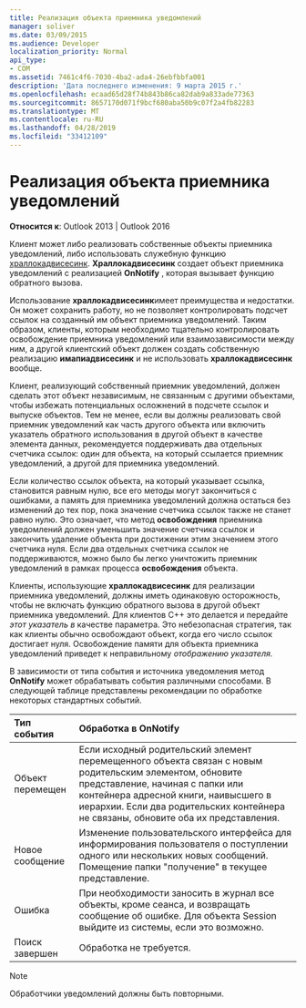 ```yaml
---
title: Реализация объекта приемника уведомлений
manager: soliver
ms.date: 03/09/2015
ms.audience: Developer
localization_priority: Normal
api_type:
- COM
ms.assetid: 7461c4f6-7030-4ba2-ada4-26ebfbbfa001
description: 'Дата последнего изменения: 9 марта 2015 г.'
ms.openlocfilehash: ecaad65d28f74b843b86ca82dab9a833ade77363
ms.sourcegitcommit: 8657170d071f9bcf680aba50b9c07f2a4fb82283
ms.translationtype: MT
ms.contentlocale: ru-RU
ms.lasthandoff: 04/28/2019
ms.locfileid: "33412109"
---
```

# <a name="implementing-an-advise-sink-object"></a>Реализация объекта приемника уведомлений

  
  
**Относится к**: Outlook 2013 | Outlook 2016 
  
Клиент может либо реализовать собственные объекты приемника уведомлений, либо использовать служебную функцию [храллокадвисесинк](hrallocadvisesink.md). **Храллокадвисесинк** создает объект приемника уведомлений с реализацией **OnNotify** , которая вызывает функцию обратного вызова. 
  
Использование **храллокадвисесинк**имеет преимущества и недостатки. Он может сохранить работу, но не позволяет контролировать подсчет ссылок на созданный им объект приемника уведомлений. Таким образом, клиенты, которым необходимо тщательно контролировать освобождение приемника уведомлений или взаимозависимости между ним, а другой клиентский объект должен создать собственную реализацию **имапиадвисесинк** и не использовать **храллокадвисесинк** вообще. 
  
Клиент, реализующий собственный приемник уведомлений, должен сделать этот объект независимым, не связанным с другими объектами, чтобы избежать потенциальных осложнений в подсчете ссылок и выпуске объектов. Тем не менее, если вы должны реализовать свой приемник уведомлений как часть другого объекта или включить указатель обратного использования в другой объект в качестве элемента данных, рекомендуется поддерживать два отдельных счетчика ссылок: один для объекта, на который ссылается приемник уведомлений, а другой для приемника уведомлений. 
  
Если количество ссылок объекта, на который указывает ссылка, становится равным нулю, все его методы могут закончиться с ошибками, а память для приемника уведомлений должна остаться без изменений до тех пор, пока значение счетчика ссылок также не станет равно нулю. Это означает, что метод **освобождения** приемника уведомлений должен уменьшить значение счетчика ссылок и закончить удаление объекта при достижении этим значением этого счетчика нуля. Если два отдельных счетчика ссылок не поддерживаются, можно было бы легко уничтожить приемник уведомлений в рамках процесса **освобождения** объекта. 
  
Клиенты, использующие **храллокадвисесинк** для реализации приемника уведомлений, должны иметь одинаковую осторожность, чтобы не включать функцию обратного вызова в другой объект приемника уведомлений. Для клиентов C++ это делается и передайте _этот указатель в_ качестве параметра. Это небезопасная стратегия, так как клиенты обычно освобождают объект, когда его число ссылок достигает нуля. Освобождение памяти для объекта приемника уведомлений приведет к неправильному _отображению указателя._ 
  
В зависимости от типа события и источника уведомления метод **OnNotify** может обрабатывать события различными способами. В следующей таблице представлены рекомендации по обработке некоторых стандартных событий. 
  
|**Тип события**|**Обработка в OnNotify**|
|:-----|:-----|
|Объект перемещен  <br/> |Если исходный родительский элемент перемещенного объекта связан с новым родительским элементом, обновите представление, начиная с папки или контейнера адресной книги, наивысшего в иерархии. Если два родительских контейнера не связаны, обновите оба их представления.  <br/> |
|Новое сообщение  <br/> |Изменение пользовательского интерфейса для информирования пользователя о поступлении одного или нескольких новых сообщений. Помещение папки "получение" в текущее представление.  <br/> |
|Ошибка  <br/> |При необходимости заносить в журнал все объекты, кроме сеанса, и возвращать сообщение об ошибке. Для объекта Session выйдите из системы, если это возможно.  <br/> |
|Поиск завершен  <br/> |Обработка не требуется.  <br/> |
   
> [!NOTE]
> Обработчики уведомлений должны быть повторными. 
  

